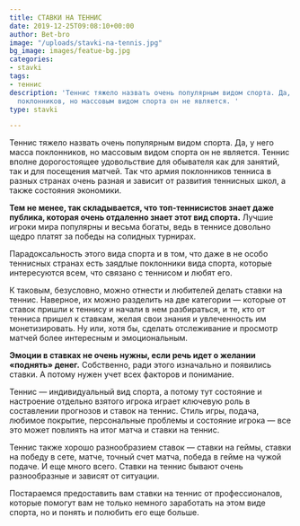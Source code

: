 ```yaml
---
title: СТАВКИ НА ТЕННИС
date: 2019-12-25T09:08:10+00:00
author: Bet-bro
image: "/uploads/stavki-na-tennis.jpg"
bg_image: images/featue-bg.jpg
categories:
- stavki
tags:
- теннис
description: 'Теннис тяжело назвать очень популярным видом спорта. Да, у него масса
  поклонников, но массовым видом спорта он не является. '
type: stavki

---
```

Теннис тяжело назвать очень популярным видом спорта. Да, у него масса поклонников, но массовым видом спорта он не является. Теннис вполне дорогостоящее удовольствие для обывателя как для занятий, так и для посещения матчей. Так что армия поклонников тенниса в разных странах очень разная и зависит от развития теннисных школ, а также состояния экономики.

**Тем не менее, так складывается, что топ-теннисистов знает даже публика, которая очень отдаленно знает этот вид спорта.** Лучшие игроки мира популярны и весьма богаты, ведь в теннисе довольно щедро платят за победы на солидных турнирах.

Парадоксальность этого вида спорта и в том, что даже в не особо теннисных странах есть заядлые поклонники вида спорта, которые интересуются всем, что связано с теннисом и любят его.

К таковым, безусловно, можно отнести и любителей делать ставки на теннис. Наверное, их можно разделить на две категории — которые от ставок пришли к теннису и начали в нем разбираться, и те, кто от тенниса пришел к ставкам, желая свои знания и увлеченность им монетизировать. Ну или, хотя бы, сделать отслеживание и просмотр матчей более интересным и эмоциональным.

**Эмоции в ставках не очень нужны, если речь идет о желании «поднять» денег.** Собственно, ради этого изначально и появились ставки. А потому нужен учет всех факторов и понимание.

Теннис — индивидуальный вид спорта, а потому тут состояние и настроение отдельно взятого игрока играет ключевую роль в составлении прогнозов и ставок на теннис. Стиль игры, подача, любимое покрытие, персональные проблемы и состояние игрока — все это может повлиять на итог матча и ставки на теннис.

Теннис также хорошо разнообразием ставок — ставки на геймы, ставки на победу в сете, матче, точный счет матча, победа в гейме на чужой подаче. И еще много всего. Ставки на теннис бывают очень разнообразные и зависят от ситуации.

Постараемся предоставить вам ставки на теннис от профессионалов, которые помогут вам не только немного заработать на этом виде спорта, но и понять и полюбить его еще больше.
